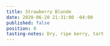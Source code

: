 ```yaml
---
title: Strawberry Blonde
date: 2020-06-20 21:31:00 -04:00
published: false
position: 0
tasting-notes: Dry, ripe berry, tart
---
```


